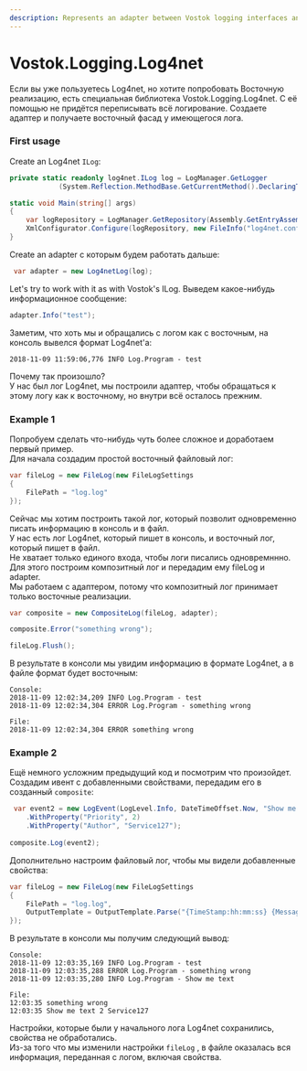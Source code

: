 ```yaml
---
description: Represents an adapter between Vostok logging interfaces and log4net.
---
```


# Vostok.Logging.Log4net

Если вы уже пользуетесь Log4net, но хотите попробовать Восточную реализацию, есть специальная библиотека Vostok.Logging.Log4net. С её помощью не придётся переписывать всё логирование. Создаете адаптер и получаете восточный фасад у имеющегося лога.

### First usage

Create an Log4net `ILog`:

```csharp
private static readonly log4net.ILog log = LogManager.GetLogger
            (System.Reflection.MethodBase.GetCurrentMethod().DeclaringType);

static void Main(string[] args)
{
    var logRepository = LogManager.GetRepository(Assembly.GetEntryAssembly());
    XmlConfigurator.Configure(logRepository, new FileInfo("log4net.config"));
}
```

Create an adapter с которым будем работать дальше:

```csharp
 var adapter = new Log4netLog(log);
```

Let's try to work with it as with Vostok's ILog. Выведем какое-нибудь информационное сообщение:

```csharp
adapter.Info("test");
```

Заметим, что хоть мы и обращались с логом как с восточным, на консоль вывелся формат Log4net'а:

```aspnet
2018-11-09 11:59:06,776 INFO Log.Program - test
```

Почему так произошло?  
У нас был лог Log4net, мы построили адаптер, чтобы обращаться к этому логу как к восточному, но внутри всё осталось прежним.

### Example 1

Попробуем сделать что-нибудь чуть более сложное и доработаем первый пример.  
Для начала создадим простой восточный файловый лог:

```csharp
var fileLog = new FileLog(new FileLogSettings
{
    FilePath = "log.log"
});
```

Сейчас мы хотим построить такой лог, который позволит одновременно писать информацию в консоль и в файл.  
У нас есть лог Log4net, который пишет в консоль, и восточный лог, который пишет в файл.  
Не хватает только единого входа, чтобы логи писались одновремннно.  
Для этого построим композитный лог и передадим ему fileLog и adapter.  
Мы работаем с адаптером, потому что композитный лог принимает только восточные реализации.

```csharp
var composite = new CompositeLog(fileLog, adapter);

composite.Error("something wrong");

fileLog.Flush();
```

В результате в консоли мы увидим информацию в формате Log4net, а в файле формат будет восточным:

```aspnet
Console:
2018-11-09 12:02:34,209 INFO Log.Program - test
2018-11-09 12:02:34,304 ERROR Log.Program - something wrong

File:
2018-11-09 12:02:34,304 ERROR something wrong
```

### Example 2

Ещё немного усложним предыдущий код и посмотрим что произойдет.  
Создадим ивент с добавленными свойствами, передадим его в созданный `composite`:

```csharp
 var event2 = new LogEvent(LogLevel.Info, DateTimeOffset.Now, "Show me text")    
    .WithProperty("Priority", 2)    
    .WithProperty("Author", "Service127");
 
composite.Log(event2);
```

Дополнительно настроим файловый лог, чтобы мы видели добавленные свойства:

```csharp
var fileLog = new FileLog(new FileLogSettings
{
    FilePath = "log.log",
    OutputTemplate = OutputTemplate.Parse("{TimeStamp:hh:mm:ss} {Message} {Priority} {Author} {Exception}{NewLine}")
});
```

В результате в консоли мы получим следующий вывод:

```aspnet
Console:
2018-11-09 12:03:35,169 INFO Log.Program - test
2018-11-09 12:03:35,288 ERROR Log.Program - something wrong
2018-11-09 12:03:35,280 INFO Log.Program - Show me text

File:
12:03:35 something wrong   
12:03:35 Show me text 2 Service127 
```

Настройки, которые были у начального лога Log4net сохранились, свойства не обработались.  
Из-за того что мы изменили настройки  `fileLog` , в файле оказалась вся информация, переданная с логом, включая свойства.

